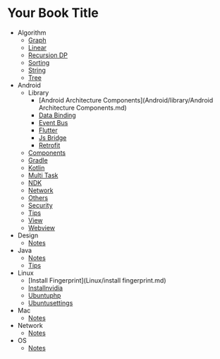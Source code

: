 # Your Book Title

- Algorithm
  * [Graph](Algorithm/Graph.md)
  * [Linear](Algorithm/Linear.md)
  * [Recursion DP](Algorithm/RecursionDP.md)
  * [Sorting](Algorithm/Sorting.md)
  * [String](Algorithm/String.md)
  * [Tree](Algorithm/Tree.md)
- Android
  - Library
    * [Android Architecture Components](Android/library/Android Architecture Components.md)
    * [Data Binding](Android/library/DataBinding.md)
    * [Event Bus](Android/library/EventBus.md)
    * [Flutter](Android/library/Flutter.md)
    * [Js Bridge](Android/library/JsBridge.md)
    * [Retrofit](Android/library/Retrofit.md)
  * [Components](Android/Components.md)
  * [Gradle](Android/gradle.md)
  * [Kotlin](Android/Kotlin.md)
  * [Multi Task](Android/MultiTask.md)
  * [NDK](Android/NDK.md)
  * [Network](Android/Network.md)
  * [Others](Android/Others.md)
  * [Security](Android/Security.md)
  * [Tips](Android/Tips.md)
  * [View](Android/View.md)
  * [Webview](Android/Webview.md)
- Design
  * [Notes](Design/notes.md)
- Java
  * [Notes](Java/notes.md)
  * [Tips](Java/tips.md)
- Linux
  * [Install Fingerprint](Linux/install fingerprint.md)
  * [Installnvidia](Linux/installnvidia.md)
  * [Ubuntuphp](Linux/ubuntuphp.md)
  * [Ubuntusettings](Linux/ubuntusettings.md)
- Mac
  * [Notes](Mac/notes.md)
- Network
  * [Notes](Network/notes.md)
- OS
  * [Notes](OS/notes.md)
